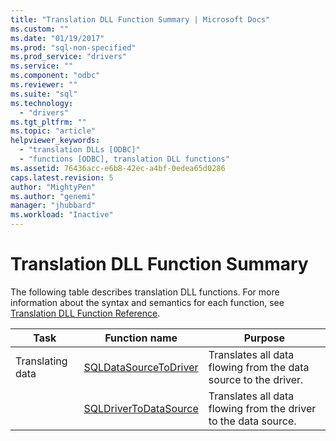 ```yaml
---
title: "Translation DLL Function Summary | Microsoft Docs"
ms.custom: ""
ms.date: "01/19/2017"
ms.prod: "sql-non-specified"
ms.prod_service: "drivers"
ms.service: ""
ms.component: "odbc"
ms.reviewer: ""
ms.suite: "sql"
ms.technology: 
  - "drivers"
ms.tgt_pltfrm: ""
ms.topic: "article"
helpviewer_keywords: 
  - "translation DLLs [ODBC]"
  - "functions [ODBC], translation DLL functions"
ms.assetid: 76436acc-e6b8-42ec-a4bf-0edea65d0286
caps.latest.revision: 5
author: "MightyPen"
ms.author: "genemi"
manager: "jhubbard"
ms.workload: "Inactive"
---
```

# Translation DLL Function Summary
The following table describes translation DLL functions. For more information about the syntax and semantics for each function, see [Translation DLL Function Reference](../../../odbc/reference/syntax/translation-dll-api-reference.md).  
  
|Task|Function name|Purpose|  
|----------|-------------------|-------------|  
|Translating data|[SQLDataSourceToDriver](../../../odbc/reference/syntax/sqldatasourcetodriver-function.md)|Translates all data flowing from the data source to the driver.|  
||[SQLDriverToDataSource](../../../odbc/reference/syntax/sqldrivertodatasource-function.md)|Translates all data flowing from the driver to the data source.|
